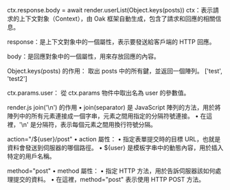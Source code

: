ctx.response.body = await render.userList(Object.keys(posts))
ctx：表示請求的上下文對象（Context），由 Oak 框架自動生成，包含了請求和回應的相關信息。

response：是上下文對象中的一個屬性，表示要發送給客戶端的 HTTP 回應。

body：是回應對象中的一個屬性，用來存放回應的內容。

Object.keys(posts) 的作用：
取出 posts 中的所有鍵，並返回一個陣列。
['test', 'test2']

ctx.params.user：
從 ctx.params 物件中取出名為 user 的參數值。

render.js
join('\n') 的作用
• join(separator) 是 JavaScript 陣列的方法，用於將陣列中的所有元素連接成一個字串，元素之間用指定的分隔符號連接。
• 在這裡，'\n' 是分隔符，表示每個元素之間用換行符號分隔。

action="/${user}/post"
• action 屬性：
• 指定表單提交時的目標 URL，也就是資料會發送到伺服器的哪個路徑。
• ${user} 是模板字串中的動態內容，用於插入特定的用戶名稱。

method="post"
• method 屬性：
• 指定 HTTP 方法，用於告訴伺服器該如何處理提交的資料。
• 在這裡，method="post" 表示使用 HTTP POST 方法。
